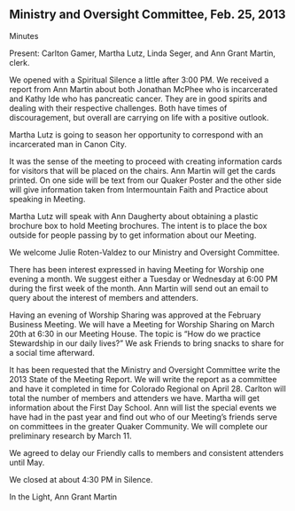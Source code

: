 Ministry and Oversight Committee, Feb. 25, 2013
-----------------------------------------------
Minutes

Present: Carlton Gamer, Martha Lutz, Linda Seger, and Ann Grant Martin, clerk.

We opened with a Spiritual Silence a little after 3:00 PM.
We received a report from Ann Martin about both Jonathan McPhee who is incarcerated and Kathy Ide who has pancreatic cancer. They are in good spirits and dealing with their respective challenges. Both have times of discouragement, but overall are carrying on life with a positive outlook.

Martha Lutz is going to season her opportunity to correspond with an incarcerated man in Canon City.

It was the sense of the meeting to proceed with creating information cards for visitors that will be placed on the chairs. Ann Martin will get the cards printed. On one side will be text from our Quaker Poster and the other side will give information taken from Intermountain Faith and Practice about speaking in Meeting.

Martha Lutz will speak with Ann Daugherty about obtaining a plastic brochure box to hold Meeting brochures. The intent is to place the box outside for people passing by to get information about our Meeting.

We welcome Julie Roten-Valdez to our Ministry and Oversight Committee.

There has been interest expressed in having Meeting for Worship one evening a month. We suggest either a Tuesday or Wednesday at 6:00 PM during the first week of the month. Ann Martin will send out an email to query about the interest of members and attenders.

Having an evening of Worship Sharing was approved at the February Business Meeting. We will have a Meeting for Worship Sharing on March 20th at 6:30 in our Meeting House. The topic is “How do we practice Stewardship in our daily lives?” We ask Friends to bring snacks to share for a social time afterward.

It has been requested that the Ministry and Oversight Committee write the 2013 State of the Meeting Report. We will write the report as a committee and have it completed in time for Colorado Regional on April 28. Carlton will total the number of members and attenders we have. Martha will get information about the First Day School. Ann will list the special events we have had in the past year and find out who of our Meeting’s friends serve on committees in the greater Quaker Community. We will complete our preliminary research by March 11.

We agreed to delay our Friendly calls to members and consistent attenders until May.

We closed at about 4:30 PM in Silence.

In the Light,                   Ann Grant Martin
